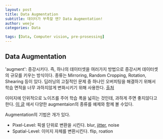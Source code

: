 ```yaml
---
layout: post
title: Data Augmentation
subtitle: 데이터가 부족할 땐? Data Augmentation!
author: weejw
categories: Data

tags: [Data, Computer vision, pre-prosessing]
---
```

 
## Data Augmentation

'augment': 증강시키다. 즉, 하나의 데이터셋을 여러가지 방법으로 증강시켜 데이터셋의 규모를 키우는 방식이다. 
종류는 Mirroring, Random Cropping, Rotation, Shearing 등이 있다. 딥러닝의 고질적인 문제 중 하나인 오버피팅을 해결하기 위해서
학습 면적을 너무 과하지않게 변화시키기 위해 사용한다. [출처](https://m.blog.naver.com/PostView.naver?isHttpsRedirect=true&blogId=4u_olion&logNo=221437862590)

이미지에 인위적으로 노이즈를 주어 학습 폭을 넓히는 것인데, 과하게 주면 좋지않다고 한다. [이 글](https://hoya012.github.io/blog/Image-Data-Augmentation-Overview/) 에서 다양한 augmentaion의 종류를 예제와 함께 볼 수있다. <br>

Augmentation의 기법은 개가 있다.
- Pixel-Level: 픽셀 단위로 변환을 시킨다. blur, [jitter](https://nrhan.tistory.com/entry/Data-augmentation-color-jitter), noise
- Spatial-Level: 이미지 자체를 변환시킨다. flip, roation
